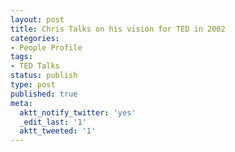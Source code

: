 ```yaml
---
layout: post
title: Chris Talks on his vision for TED in 2002
categories:
- People Profile
tags:
- TED Talks
status: publish
type: post
published: true
meta:
  aktt_notify_twitter: 'yes'
  _edit_last: '1'
  aktt_tweeted: '1'
---
```


